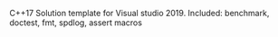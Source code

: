 C++17 Solution template for Visual studio 2019.
Included: benchmark, doctest, fmt, spdlog, assert macros
